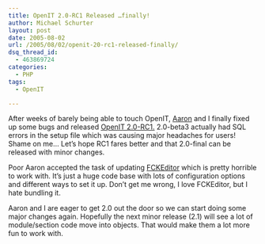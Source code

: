 ```yaml
---
title: OpenIT 2.0-RC1 Released …finally!
author: Michael Schurter
layout: post
date: 2005-08-02
url: /2005/08/02/openit-20-rc1-released-finally/
dsq_thread_id:
  - 463869724
categories:
  - PHP
tags:
  - OpenIT

---
```

After weeks of barely being able to touch OpenIT, [Aaron][1] and I finally fixed up some bugs and released [OpenIT 2.0-RC1.][2] 2.0-beta3 actually had SQL errors in the setup file which was causing major headaches for users! Shame on me&#8230; Let&#8217;s hope RC1 fares better and that 2.0-final can be released with minor changes.

Poor Aaron accepted the task of updating [FCKEditor][3] which is pretty horrible to work with. It&#8217;s just a huge code base with lots of configuration options and different ways to set it up. Don&#8217;t get me wrong, I love FCKEditor, but I hate bundling it.

Aaron and I are eager to get 2.0 out the door so we can start doing some major changes again. Hopefully the next minor release (2.1) will see a lot of module/section code move into objects. That would make them a lot more fun to work with.

 [1]: http://blogs.synthesyssolutions.com/aaron/
 [2]: http://sourceforge.net/project/showfiles.php?group_id=111107&package_id=133178&release_id=346484
 [3]: http://www.fckeditor.net/